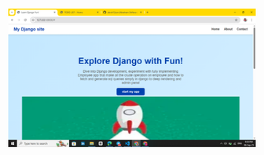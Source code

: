 ![django home page](https://github.com/abrsh21son/Employee-Directory/blob/main/Screenshot%20(461).png?raw=true)
